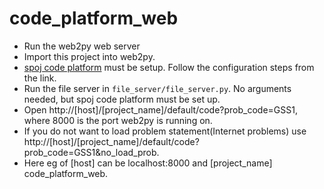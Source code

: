 # code_platform_web
* Run the web2py web server
* Import this project into web2py.
* [spoj code platform](https://github.com/shubhamshuklaer/code_platform/) must
be setup. Follow the configuration steps from the link.
* Run the file server in `file_server/file_server.py`. No arguments needed, but
spoj code platform must be set up.
* Open http://[host]/[project_name]/default/code?prob_code=GSS1, where 8000 is
the port web2py is running on.
* If you do not want to load problem statement(Internet problems) use
http://[host]/[project_name]/default/code?prob_code=GSS1&no_load_prob.
* Here eg of [host] can be localhost:8000 and [project_name]  code_platform_web.
